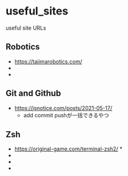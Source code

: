 # useful_sites
useful site URLs
## Robotics
* https://tajimarobotics.com/
* 
* 
## Git and Github
* https://jsnotice.com/posts/2021-05-17/
    * add commit pushが一括できるやつ
## Zsh
* https://original-game.com/terminal-zsh2/
    * 
* 
* 
* 